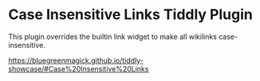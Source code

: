  
# Case Insensitive Links Tiddly Plugin

This plugin overrides the builtin link widget to make all wikilinks case-insensitive.

https://bluegreenmagick.github.io/tiddly-showcase/#Case%20Insensitive%20Links
